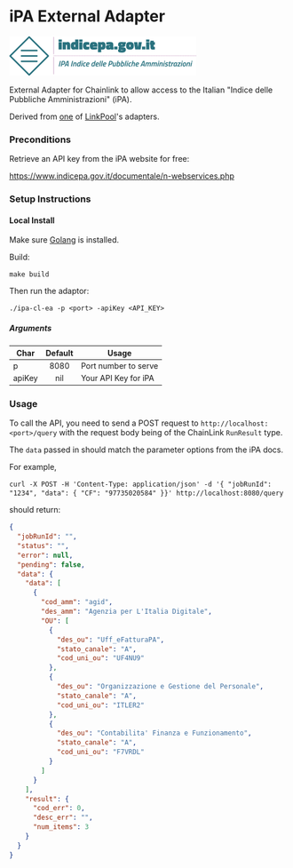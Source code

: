 # iPA External Adapter

![iPA logo](logo_ipa.png)

External Adapter for Chainlink to allow access to the Italian "Indice delle Pubbliche Amministrazioni" (iPA).

Derived from [one](https://github.com/linkpoolio/alpha-vantage-cl-ea) of [LinkPool](https://linkpool.io/)'s adapters.

### Preconditions

Retrieve an API key from the iPA website for free:

https://www.indicepa.gov.it/documentale/n-webservices.php

### Setup Instructions

#### Local Install
Make sure [Golang](https://golang.org/pkg/) is installed.

Build:
```
make build
```

Then run the adaptor:
```
./ipa-cl-ea -p <port> -apiKey <API_KEY>
```

##### Arguments

| Char   | Default  | Usage |
| ------ |:--------:| ----- |
| p      | 8080     | Port number to serve |
| apiKey | nil      | Your API Key for iPA |

### Usage

To call the API, you need to send a POST request to `http://localhost:<port>/query` with the request body being of the ChainLink `RunResult` type.

The `data` passed in should match the parameter options from the iPA docs.

For example,
```
curl -X POST -H 'Content-Type: application/json' -d '{ "jobRunId": "1234", "data": { "CF": "97735020584" }}' http://localhost:8080/query
```
should return:
```json
{
  "jobRunId": "",
  "status": "",
  "error": null,
  "pending": false,
  "data": {
    "data": [
      {
        "cod_amm": "agid",
        "des_amm": "Agenzia per L'Italia Digitale",
        "OU": [
          {
            "des_ou": "Uff_eFatturaPA",
            "stato_canale": "A",
            "cod_uni_ou": "UF4NU9"
          },
          {
            "des_ou": "Organizzazione e Gestione del Personale",
            "stato_canale": "A",
            "cod_uni_ou": "ITLER2"
          },
          {
            "des_ou": "Contabilita' Finanza e Funzionamento",
            "stato_canale": "A",
            "cod_uni_ou": "F7VRDL"
          }
        ]
      }
    ],
    "result": {
      "cod_err": 0,
      "desc_err": "",
      "num_items": 3
    }
  }
}
```
